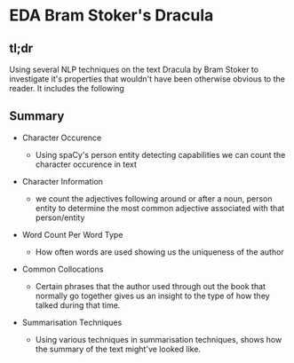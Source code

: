 # EDA Bram Stoker's Dracula

## tl;dr
Using several NLP techniques on the text Dracula by Bram Stoker to investigate it's properties that wouldn't have been otherwise obvious to the reader. It includes the following

## Summary
* Character Occurence 
    * Using spaCy's person entity detecting capabilities we can count the character occurence in text

* Character Information
    * we count the adjectives following around or after a noun, person entity to determine the most common adjective associated with that person/entity
* Word Count Per Word Type
    * How often words are used showing us the uniqueness of the author
* Common Collocations
    * Certain phrases that the author used through out the book that normally go together gives us an insight to the type of how they talked during that time.
* Summarisation Techniques
    * Using various techniques in summarisation techniques, shows how the summary of the text might've looked like.




